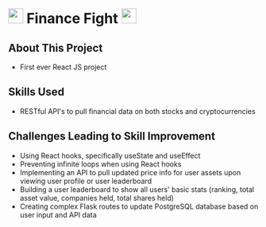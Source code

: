# <img src="https://res.cloudinary.com/detcvmtip/image/upload/v1655847445/finance%20fight/Stack-of-new-100-us-dollars-edition-banknotes-on-transparent-background-PNG_qmesuh_ujnnu7.png" height="30px"> Finance Fight <img src="https://res.cloudinary.com/detcvmtip/image/upload/v1655847445/finance%20fight/bitcoin-Currency-png_c57ve2_opzmfq.png" height="30px">

## About This Project

- First ever React JS project

## Skills Used

- RESTful API's to pull financial data on both stocks and cryptocurrencies

## Challenges Leading to Skill Improvement

- Using React hooks, specifically useState and useEffect
- Preventing infinite loops when using React hooks
- Implementing an API to pull updated price info for user assets upon viewing user profile or user leaderboard
- Building a user leaderboard to show all users' basic stats (ranking, total asset value, companies held, total shares held)
- Creating complex Flask routes to update PostgreSQL database based on user input and API data
